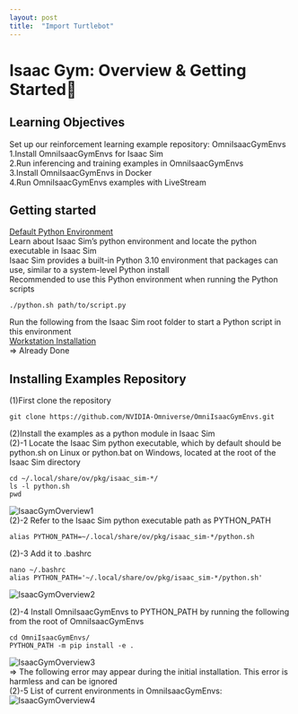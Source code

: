 ```yaml
---
layout: post
title:  "Import Turtlebot"
---
```


# Isaac Gym: Overview & Getting Started
## Learning Objectives
Set up our reinforcement learning example repository: OmniIsaacGymEnvs <br/>
1.Install OmniIsaacGymEnvs for Isaac Sim <br/>
2.Run inferencing and training examples in OmniIsaacGymEnvs <br/>
3.Install OmniIsaacGymEnvs in Docker <br/>
4.Run OmniIsaacGymEnvs examples with LiveStream <br/>
## Getting started
[Default Python Environment](https://docs.omniverse.nvidia.com/isaacsim/latest/installation/install_python.html#isaac-sim-install-python-default) <br/>
Learn about Isaac Sim’s python environment and locate the python executable in Isaac Sim <br/>
Isaac Sim provides a built-in Python 3.10 environment that packages can use, similar to a system-level Python install <br/>
Recommended to use this Python environment when running the Python scripts <br/>
```
./python.sh path/to/script.py
```
Run the following from the Isaac Sim root folder to start a Python script in this environment <br/>
[Workstation Installation](https://docs.omniverse.nvidia.com/isaacsim/latest/installation/install_workstation.html#isaac-sim-app-install-workstation) <br/>
=> Already Done <br/>

## Installing Examples Repository
(1)First clone the repository <br/>
```
git clone https://github.com/NVIDIA-Omniverse/OmniIsaacGymEnvs.git
```
(2)Install the examples as a python module in Isaac Sim <br/>
(2)-1 Locate the Isaac Sim python executable, which by default should be python.sh on Linux or python.bat on Windows, located at the root of the Isaac Sim directory <br/>
```
cd ~/.local/share/ov/pkg/isaac_sim-*/
ls -l python.sh
pwd
```
![IsaacGymOverview1](https://github.com/growingpenguin/growingpenguin.github.io/assets/110277903/28fdbe4a-3a21-4591-96cc-dcfa96a5db0d) <br/>
(2)-2 Refer to the Isaac Sim python executable path as PYTHON_PATH 
```
alias PYTHON_PATH=~/.local/share/ov/pkg/isaac_sim-*/python.sh
```
(2)-3 Add it to .bashrc <br/>
```
nano ~/.bashrc
alias PYTHON_PATH='~/.local/share/ov/pkg/isaac_sim-*/python.sh'
```
![IsaacGymOverview2](https://github.com/growingpenguin/growingpenguin.github.io/assets/110277903/9b7ba217-e891-48e5-958c-8df417c6efab) <br/>

(2)-4 Install OmniIsaacGymEnvs to PYTHON_PATH by running the following from the root of OmniIsaacGymEnvs <br/>
```
cd OmniIsaacGymEnvs/
PYTHON_PATH -m pip install -e .
```
![IsaacGymOverview3](https://github.com/growingpenguin/growingpenguin.github.io/assets/110277903/02ae47de-8111-4bc4-87a9-413e77c96686) <br/>
=> The following error may appear during the initial installation. This error is harmless and can be ignored <br/>
(2)-5 List of current environments in OmniIsaacGymEnvs: <br/>
![IsaacGymOverview4](https://github.com/growingpenguin/growingpenguin.github.io/assets/110277903/6e416f45-1fec-4c44-bc0b-f203dd261c59) <br/>







